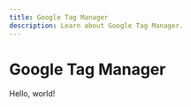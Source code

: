 ```yaml
---
title: Google Tag Manager
description: Learn about Google Tag Manager.
---
```


# Google Tag Manager

Hello, world!
